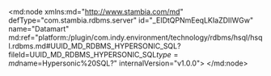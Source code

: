 <?xml version="1.0" encoding="UTF-8"?>
<md:node xmlns:md="http://www.stambia.com/md" defType="com.stambia.rdbms.server" id="_EIDtQPNmEeqLKIaZDIIWGw" name="Datamart" md:ref="platform:/plugin/com.indy.environment/technology/rdbms/hsql/hsql.rdbms.md#UUID_MD_RDBMS_HYPERSONIC_SQL?fileId=UUID_MD_RDBMS_HYPERSONIC_SQL$type=md$name=Hypersonic%20SQL?" internalVersion="v1.0.0">
  <attribute defType="com.stambia.rdbms.server.module" id="_EIUL8PNmEeqLKIaZDIIWGw" value="HSQL"/>
  <attribute defType="com.stambia.rdbms.server.user" id="_H7SHQPNmEeqLKIaZDIIWGw" value="sa"/>
  <attribute defType="com.stambia.rdbms.server.driver" id="_H7SHQfNmEeqLKIaZDIIWGw" value="org.hsqldb.jdbcDriver"/>
  <attribute defType="com.stambia.rdbms.server.designerAutoCommit" id="_H7SHQvNmEeqLKIaZDIIWGw" value="true"/>
  <attribute defType="com.stambia.rdbms.server.url" id="_H7SuUPNmEeqLKIaZDIIWGw" value="jdbc:hsqldb:hsql://localhost:62211"/>
  <attribute defType="com.stambia.rdbms.server.password" id="_H7W_wPNmEeqLKIaZDIIWGw"/>
  <node defType="com.stambia.rdbms.schema" id="_EMSF8PNmEeqLKIaZDIIWGw" name="HOTEL_DATAMART">
    <attribute defType="com.stambia.rdbms.schema.name" id="_EMb28PNmEeqLKIaZDIIWGw" value="HOTEL_DATAMART"/>
    <attribute defType="com.stambia.rdbms.schema.rejectMask" id="_EMceAPNmEeqLKIaZDIIWGw" value="R_[targetName]"/>
    <attribute defType="com.stambia.rdbms.schema.loadMask" id="_EMdFEPNmEeqLKIaZDIIWGw" value="L[number]_[targetName]"/>
    <attribute defType="com.stambia.rdbms.schema.integrationMask" id="_EMdFEfNmEeqLKIaZDIIWGw" value="I_[targetName]"/>
    <node defType="com.stambia.rdbms.datastore" id="_H7j0EfNmEeqLKIaZDIIWGw" name="DIM_BEDROOM">
      <attribute defType="com.stambia.rdbms.datastore.name" id="_H7kbIPNmEeqLKIaZDIIWGw" value="DIM_BEDROOM"/>
      <attribute defType="com.stambia.rdbms.datastore.type" id="_H7kbIfNmEeqLKIaZDIIWGw" value="TABLE"/>
      <node defType="com.stambia.rdbms.column" id="_H8XFUPNmEeqLKIaZDIIWGw" name="BDR_ID" position="1">
        <attribute defType="com.stambia.rdbms.column.name" id="_H8XFUfNmEeqLKIaZDIIWGw" value="BDR_ID"/>
        <attribute defType="com.stambia.rdbms.column.nullable" id="_H8XFUvNmEeqLKIaZDIIWGw" value="0"/>
        <attribute defType="com.stambia.rdbms.column.digits" id="_H8XFU_NmEeqLKIaZDIIWGw" value="0"/>
        <attribute defType="com.stambia.rdbms.column.autoGenerated" id="_H8XFVPNmEeqLKIaZDIIWGw" value="false"/>
        <attribute defType="com.stambia.rdbms.column.autoIncrement" id="_H8XFVfNmEeqLKIaZDIIWGw" value="false"/>
        <attribute defType="com.stambia.rdbms.column.type" id="_H8XFVvNmEeqLKIaZDIIWGw" value="NUMERIC"/>
        <attribute defType="com.stambia.rdbms.column.size" id="_H8XFV_NmEeqLKIaZDIIWGw" value="10"/>
      </node>
      <node defType="com.stambia.rdbms.column" id="_H8XsYPNmEeqLKIaZDIIWGw" name="BDR_NUMBER" position="2">
        <attribute defType="com.stambia.rdbms.column.name" id="_H8XsYfNmEeqLKIaZDIIWGw" value="BDR_NUMBER"/>
        <attribute defType="com.stambia.rdbms.column.nullable" id="_H8XsYvNmEeqLKIaZDIIWGw" value="1"/>
        <attribute defType="com.stambia.rdbms.column.digits" id="_H8XsY_NmEeqLKIaZDIIWGw" value="0"/>
        <attribute defType="com.stambia.rdbms.column.autoGenerated" id="_H8XsZPNmEeqLKIaZDIIWGw" value="false"/>
        <attribute defType="com.stambia.rdbms.column.autoIncrement" id="_H8XsZfNmEeqLKIaZDIIWGw" value="false"/>
        <attribute defType="com.stambia.rdbms.column.type" id="_H8XsZvNmEeqLKIaZDIIWGw" value="NUMERIC"/>
        <attribute defType="com.stambia.rdbms.column.size" id="_H8XsZ_NmEeqLKIaZDIIWGw" value="4"/>
      </node>
      <node defType="com.stambia.rdbms.column" id="_H8XsaPNmEeqLKIaZDIIWGw" name="BDR_FLOOR" position="3">
        <attribute defType="com.stambia.rdbms.column.name" id="_H8XsafNmEeqLKIaZDIIWGw" value="BDR_FLOOR"/>
        <attribute defType="com.stambia.rdbms.column.nullable" id="_H8XsavNmEeqLKIaZDIIWGw" value="1"/>
        <attribute defType="com.stambia.rdbms.column.digits" id="_H8Xsa_NmEeqLKIaZDIIWGw" value="0"/>
        <attribute defType="com.stambia.rdbms.column.autoGenerated" id="_H8XsbPNmEeqLKIaZDIIWGw" value="false"/>
        <attribute defType="com.stambia.rdbms.column.autoIncrement" id="_H8XsbfNmEeqLKIaZDIIWGw" value="false"/>
        <attribute defType="com.stambia.rdbms.column.type" id="_H8XsbvNmEeqLKIaZDIIWGw" value="NUMERIC"/>
        <attribute defType="com.stambia.rdbms.column.size" id="_H8Xsb_NmEeqLKIaZDIIWGw" value="2"/>
      </node>
      <node defType="com.stambia.rdbms.column" id="_H8YTcPNmEeqLKIaZDIIWGw" name="BDR_BATH" position="4">
        <attribute defType="com.stambia.rdbms.column.name" id="_H8YTcfNmEeqLKIaZDIIWGw" value="BDR_BATH"/>
        <attribute defType="com.stambia.rdbms.column.nullable" id="_H8YTcvNmEeqLKIaZDIIWGw" value="1"/>
        <attribute defType="com.stambia.rdbms.column.digits" id="_H8YTc_NmEeqLKIaZDIIWGw" value="0"/>
        <attribute defType="com.stambia.rdbms.column.autoGenerated" id="_H8YTdPNmEeqLKIaZDIIWGw" value="false"/>
        <attribute defType="com.stambia.rdbms.column.autoIncrement" id="_H8YTdfNmEeqLKIaZDIIWGw" value="false"/>
        <attribute defType="com.stambia.rdbms.column.type" id="_H8YTdvNmEeqLKIaZDIIWGw" value="NUMERIC"/>
        <attribute defType="com.stambia.rdbms.column.size" id="_H8YTd_NmEeqLKIaZDIIWGw" value="1"/>
      </node>
      <node defType="com.stambia.rdbms.column" id="_H8Y6gPNmEeqLKIaZDIIWGw" name="BDR_SHOWER" position="5">
        <attribute defType="com.stambia.rdbms.column.name" id="_H8Y6gfNmEeqLKIaZDIIWGw" value="BDR_SHOWER"/>
        <attribute defType="com.stambia.rdbms.column.nullable" id="_H8Y6gvNmEeqLKIaZDIIWGw" value="1"/>
        <attribute defType="com.stambia.rdbms.column.digits" id="_H8Y6g_NmEeqLKIaZDIIWGw" value="0"/>
        <attribute defType="com.stambia.rdbms.column.autoGenerated" id="_H8Y6hPNmEeqLKIaZDIIWGw" value="false"/>
        <attribute defType="com.stambia.rdbms.column.autoIncrement" id="_H8Y6hfNmEeqLKIaZDIIWGw" value="false"/>
        <attribute defType="com.stambia.rdbms.column.type" id="_H8Y6hvNmEeqLKIaZDIIWGw" value="NUMERIC"/>
        <attribute defType="com.stambia.rdbms.column.size" id="_H8Y6h_NmEeqLKIaZDIIWGw" value="1"/>
      </node>
      <node defType="com.stambia.rdbms.column" id="_H8ZhkPNmEeqLKIaZDIIWGw" name="BDR_BAR" position="6">
        <attribute defType="com.stambia.rdbms.column.name" id="_H8ZhkfNmEeqLKIaZDIIWGw" value="BDR_BAR"/>
        <attribute defType="com.stambia.rdbms.column.nullable" id="_H8ZhkvNmEeqLKIaZDIIWGw" value="1"/>
        <attribute defType="com.stambia.rdbms.column.digits" id="_H8Zhk_NmEeqLKIaZDIIWGw" value="0"/>
        <attribute defType="com.stambia.rdbms.column.autoGenerated" id="_H8ZhlPNmEeqLKIaZDIIWGw" value="false"/>
        <attribute defType="com.stambia.rdbms.column.autoIncrement" id="_H8ZhlfNmEeqLKIaZDIIWGw" value="false"/>
        <attribute defType="com.stambia.rdbms.column.type" id="_H8ZhlvNmEeqLKIaZDIIWGw" value="NUMERIC"/>
        <attribute defType="com.stambia.rdbms.column.size" id="_H8Zhl_NmEeqLKIaZDIIWGw" value="1"/>
      </node>
      <node defType="com.stambia.rdbms.column" id="_H8aIoPNmEeqLKIaZDIIWGw" name="BDR_BED_COUNT" position="7">
        <attribute defType="com.stambia.rdbms.column.name" id="_H8aIofNmEeqLKIaZDIIWGw" value="BDR_BED_COUNT"/>
        <attribute defType="com.stambia.rdbms.column.nullable" id="_H8aIovNmEeqLKIaZDIIWGw" value="1"/>
        <attribute defType="com.stambia.rdbms.column.digits" id="_H8aIo_NmEeqLKIaZDIIWGw" value="0"/>
        <attribute defType="com.stambia.rdbms.column.autoGenerated" id="_H8aIpPNmEeqLKIaZDIIWGw" value="false"/>
        <attribute defType="com.stambia.rdbms.column.autoIncrement" id="_H8aIpfNmEeqLKIaZDIIWGw" value="false"/>
        <attribute defType="com.stambia.rdbms.column.type" id="_H8aIpvNmEeqLKIaZDIIWGw" value="NUMERIC"/>
        <attribute defType="com.stambia.rdbms.column.size" id="_H8aIp_NmEeqLKIaZDIIWGw" value="2"/>
      </node>
      <node defType="com.stambia.rdbms.column" id="_H8aIqPNmEeqLKIaZDIIWGw" name="BDR_PHONE_NUMBER" position="8">
        <attribute defType="com.stambia.rdbms.column.name" id="_H8aIqfNmEeqLKIaZDIIWGw" value="BDR_PHONE_NUMBER"/>
        <attribute defType="com.stambia.rdbms.column.nullable" id="_H8aIqvNmEeqLKIaZDIIWGw" value="1"/>
        <attribute defType="com.stambia.rdbms.column.autoGenerated" id="_H8aIq_NmEeqLKIaZDIIWGw" value="false"/>
        <attribute defType="com.stambia.rdbms.column.autoIncrement" id="_H8aIrPNmEeqLKIaZDIIWGw" value="false"/>
        <attribute defType="com.stambia.rdbms.column.type" id="_H8aIrfNmEeqLKIaZDIIWGw" value="VARCHAR"/>
        <attribute defType="com.stambia.rdbms.column.size" id="_H8aIrvNmEeqLKIaZDIIWGw" value="3"/>
      </node>
      <node defType="com.stambia.rdbms.column" id="_H8avsPNmEeqLKIaZDIIWGw" name="BDR_TYPE" position="9">
        <attribute defType="com.stambia.rdbms.column.name" id="_H8avsfNmEeqLKIaZDIIWGw" value="BDR_TYPE"/>
        <attribute defType="com.stambia.rdbms.column.nullable" id="_H8avsvNmEeqLKIaZDIIWGw" value="1"/>
        <attribute defType="com.stambia.rdbms.column.autoGenerated" id="_H8avs_NmEeqLKIaZDIIWGw" value="false"/>
        <attribute defType="com.stambia.rdbms.column.autoIncrement" id="_H8avtPNmEeqLKIaZDIIWGw" value="false"/>
        <attribute defType="com.stambia.rdbms.column.type" id="_H8avtfNmEeqLKIaZDIIWGw" value="VARCHAR"/>
        <attribute defType="com.stambia.rdbms.column.size" id="_H8avtvNmEeqLKIaZDIIWGw" value="30"/>
      </node>
      <node defType="com.stambia.rdbms.column" id="_H8avt_NmEeqLKIaZDIIWGw" name="UPDATE_DATE" position="10">
        <attribute defType="com.stambia.rdbms.column.name" id="_H8avuPNmEeqLKIaZDIIWGw" value="UPDATE_DATE"/>
        <attribute defType="com.stambia.rdbms.column.nullable" id="_H8avufNmEeqLKIaZDIIWGw" value="1"/>
        <attribute defType="com.stambia.rdbms.column.autoGenerated" id="_H8avuvNmEeqLKIaZDIIWGw" value="false"/>
        <attribute defType="com.stambia.rdbms.column.autoIncrement" id="_H8avu_NmEeqLKIaZDIIWGw" value="false"/>
        <attribute defType="com.stambia.rdbms.column.type" id="_H8avvPNmEeqLKIaZDIIWGw" value="TIMESTAMP"/>
        <attribute defType="com.stambia.rdbms.column.size" id="_H8avvfNmEeqLKIaZDIIWGw" value="26"/>
      </node>
      <node defType="com.stambia.rdbms.pk" id="_H8dL8PNmEeqLKIaZDIIWGw" name="PK_DIM_BEDROOM">
        <node defType="com.stambia.rdbms.colref" id="_H8dL8fNmEeqLKIaZDIIWGw" position="1">
          <attribute defType="com.stambia.rdbms.colref.ref" id="_H8dL8vNmEeqLKIaZDIIWGw" ref="#_H8XFUPNmEeqLKIaZDIIWGw?fileId=_EIDtQPNmEeqLKIaZDIIWGw$type=md$name=BDR_ID?"/>
        </node>
      </node>
    </node>
    <node defType="com.stambia.rdbms.datastore" id="_H8534fNmEeqLKIaZDIIWGw" name="DIM_PAYMENT_TYPE">
      <attribute defType="com.stambia.rdbms.datastore.name" id="_H86e8PNmEeqLKIaZDIIWGw" value="DIM_PAYMENT_TYPE"/>
      <attribute defType="com.stambia.rdbms.datastore.type" id="_H86e8fNmEeqLKIaZDIIWGw" value="TABLE"/>
      <node defType="com.stambia.rdbms.column" id="_H8-JUPNmEeqLKIaZDIIWGw" name="PMT_CODE" position="1">
        <attribute defType="com.stambia.rdbms.column.name" id="_H8-JUfNmEeqLKIaZDIIWGw" value="PMT_CODE"/>
        <attribute defType="com.stambia.rdbms.column.nullable" id="_H8-JUvNmEeqLKIaZDIIWGw" value="0"/>
        <attribute defType="com.stambia.rdbms.column.autoGenerated" id="_H8-JU_NmEeqLKIaZDIIWGw" value="false"/>
        <attribute defType="com.stambia.rdbms.column.autoIncrement" id="_H8-JVPNmEeqLKIaZDIIWGw" value="false"/>
        <attribute defType="com.stambia.rdbms.column.type" id="_H8-JVfNmEeqLKIaZDIIWGw" value="VARCHAR"/>
        <attribute defType="com.stambia.rdbms.column.size" id="_H8-JVvNmEeqLKIaZDIIWGw" value="4"/>
      </node>
      <node defType="com.stambia.rdbms.column" id="_H8-wYPNmEeqLKIaZDIIWGw" name="PMT_NAME" position="2">
        <attribute defType="com.stambia.rdbms.column.name" id="_H8-wYfNmEeqLKIaZDIIWGw" value="PMT_NAME"/>
        <attribute defType="com.stambia.rdbms.column.nullable" id="_H8-wYvNmEeqLKIaZDIIWGw" value="1"/>
        <attribute defType="com.stambia.rdbms.column.autoGenerated" id="_H8-wY_NmEeqLKIaZDIIWGw" value="false"/>
        <attribute defType="com.stambia.rdbms.column.autoIncrement" id="_H8-wZPNmEeqLKIaZDIIWGw" value="false"/>
        <attribute defType="com.stambia.rdbms.column.type" id="_H8-wZfNmEeqLKIaZDIIWGw" value="VARCHAR"/>
        <attribute defType="com.stambia.rdbms.column.size" id="_H8-wZvNmEeqLKIaZDIIWGw" value="35"/>
      </node>
      <node defType="com.stambia.rdbms.column" id="_H8-wZ_NmEeqLKIaZDIIWGw" name="PMT_DESCRIPTION" position="3">
        <attribute defType="com.stambia.rdbms.column.name" id="_H8-waPNmEeqLKIaZDIIWGw" value="PMT_DESCRIPTION"/>
        <attribute defType="com.stambia.rdbms.column.nullable" id="_H8-wafNmEeqLKIaZDIIWGw" value="1"/>
        <attribute defType="com.stambia.rdbms.column.autoGenerated" id="_H8-wavNmEeqLKIaZDIIWGw" value="false"/>
        <attribute defType="com.stambia.rdbms.column.autoIncrement" id="_H8-wa_NmEeqLKIaZDIIWGw" value="false"/>
        <attribute defType="com.stambia.rdbms.column.type" id="_H8-wbPNmEeqLKIaZDIIWGw" value="VARCHAR"/>
        <attribute defType="com.stambia.rdbms.column.size" id="_H8-wbfNmEeqLKIaZDIIWGw" value="35"/>
      </node>
      <node defType="com.stambia.rdbms.pk" id="_H9AlkPNmEeqLKIaZDIIWGw" name="PK_DIM_PAYMENT_TYPE">
        <node defType="com.stambia.rdbms.colref" id="_H9AlkfNmEeqLKIaZDIIWGw" position="1">
          <attribute defType="com.stambia.rdbms.colref.ref" id="_H9AlkvNmEeqLKIaZDIIWGw" ref="#_H8-JUPNmEeqLKIaZDIIWGw?fileId=_EIDtQPNmEeqLKIaZDIIWGw$type=md$name=PMT_CODE?"/>
        </node>
      </node>
    </node>
    <node defType="com.stambia.rdbms.datastore" id="_H9j_MfNmEeqLKIaZDIIWGw" name="DIM_CUSTOMER">
      <attribute defType="com.stambia.rdbms.datastore.name" id="_H9j_MvNmEeqLKIaZDIIWGw" value="DIM_CUSTOMER"/>
      <attribute defType="com.stambia.rdbms.datastore.type" id="_H9j_M_NmEeqLKIaZDIIWGw" value="TABLE"/>
      <node defType="com.stambia.rdbms.column" id="_H9nCgPNmEeqLKIaZDIIWGw" name="CUS_ID" position="1">
        <attribute defType="com.stambia.rdbms.column.name" id="_H9nCgfNmEeqLKIaZDIIWGw" value="CUS_ID"/>
        <attribute defType="com.stambia.rdbms.column.nullable" id="_H9nCgvNmEeqLKIaZDIIWGw" value="0"/>
        <attribute defType="com.stambia.rdbms.column.digits" id="_H9nCg_NmEeqLKIaZDIIWGw" value="0"/>
        <attribute defType="com.stambia.rdbms.column.autoGenerated" id="_H9nChPNmEeqLKIaZDIIWGw" value="false"/>
        <attribute defType="com.stambia.rdbms.column.autoIncrement" id="_H9nChfNmEeqLKIaZDIIWGw" value="false"/>
        <attribute defType="com.stambia.rdbms.column.type" id="_H9nChvNmEeqLKIaZDIIWGw" value="INTEGER"/>
        <attribute defType="com.stambia.rdbms.column.size" id="_H9nCh_NmEeqLKIaZDIIWGw" value="32"/>
      </node>
      <node defType="com.stambia.rdbms.column" id="_H9nCiPNmEeqLKIaZDIIWGw" name="CUS_TITLE" position="2">
        <attribute defType="com.stambia.rdbms.column.name" id="_H9nCifNmEeqLKIaZDIIWGw" value="CUS_TITLE"/>
        <attribute defType="com.stambia.rdbms.column.nullable" id="_H9nCivNmEeqLKIaZDIIWGw" value="1"/>
        <attribute defType="com.stambia.rdbms.column.autoGenerated" id="_H9nCi_NmEeqLKIaZDIIWGw" value="false"/>
        <attribute defType="com.stambia.rdbms.column.autoIncrement" id="_H9nCjPNmEeqLKIaZDIIWGw" value="false"/>
        <attribute defType="com.stambia.rdbms.column.type" id="_H9nCjfNmEeqLKIaZDIIWGw" value="VARCHAR"/>
        <attribute defType="com.stambia.rdbms.column.size" id="_H9nCjvNmEeqLKIaZDIIWGw" value="32"/>
      </node>
      <node defType="com.stambia.rdbms.column" id="_H9nCj_NmEeqLKIaZDIIWGw" name="CUS_NAME" position="3">
        <attribute defType="com.stambia.rdbms.column.name" id="_H9nCkPNmEeqLKIaZDIIWGw" value="CUS_NAME"/>
        <attribute defType="com.stambia.rdbms.column.nullable" id="_H9nCkfNmEeqLKIaZDIIWGw" value="0"/>
        <attribute defType="com.stambia.rdbms.column.autoGenerated" id="_H9nCkvNmEeqLKIaZDIIWGw" value="false"/>
        <attribute defType="com.stambia.rdbms.column.autoIncrement" id="_H9nCk_NmEeqLKIaZDIIWGw" value="false"/>
        <attribute defType="com.stambia.rdbms.column.type" id="_H9nClPNmEeqLKIaZDIIWGw" value="VARCHAR"/>
        <attribute defType="com.stambia.rdbms.column.size" id="_H9nClfNmEeqLKIaZDIIWGw" value="100"/>
      </node>
      <node defType="com.stambia.rdbms.column" id="_H9npkPNmEeqLKIaZDIIWGw" name="CUS_COMPANY" position="4">
        <attribute defType="com.stambia.rdbms.column.name" id="_H9npkfNmEeqLKIaZDIIWGw" value="CUS_COMPANY"/>
        <attribute defType="com.stambia.rdbms.column.nullable" id="_H9npkvNmEeqLKIaZDIIWGw" value="1"/>
        <attribute defType="com.stambia.rdbms.column.autoGenerated" id="_H9npk_NmEeqLKIaZDIIWGw" value="false"/>
        <attribute defType="com.stambia.rdbms.column.autoIncrement" id="_H9nplPNmEeqLKIaZDIIWGw" value="false"/>
        <attribute defType="com.stambia.rdbms.column.type" id="_H9nplfNmEeqLKIaZDIIWGw" value="VARCHAR"/>
        <attribute defType="com.stambia.rdbms.column.size" id="_H9nplvNmEeqLKIaZDIIWGw" value="100"/>
      </node>
      <node defType="com.stambia.rdbms.column" id="_H9npl_NmEeqLKIaZDIIWGw" name="GEO_KEY_ID" position="5">
        <attribute defType="com.stambia.rdbms.column.name" id="_H9npmPNmEeqLKIaZDIIWGw" value="GEO_KEY_ID"/>
        <attribute defType="com.stambia.rdbms.column.nullable" id="_H9npmfNmEeqLKIaZDIIWGw" value="1"/>
        <attribute defType="com.stambia.rdbms.column.digits" id="_H9npmvNmEeqLKIaZDIIWGw" value="0"/>
        <attribute defType="com.stambia.rdbms.column.autoGenerated" id="_H9npm_NmEeqLKIaZDIIWGw" value="false"/>
        <attribute defType="com.stambia.rdbms.column.autoIncrement" id="_H9npnPNmEeqLKIaZDIIWGw" value="false"/>
        <attribute defType="com.stambia.rdbms.column.type" id="_H9npnfNmEeqLKIaZDIIWGw" value="NUMERIC"/>
        <attribute defType="com.stambia.rdbms.column.size" id="_H9npnvNmEeqLKIaZDIIWGw" value="10"/>
      </node>
      <node defType="com.stambia.rdbms.column" id="_H9npn_NmEeqLKIaZDIIWGw" name="CUS_VIP" position="6">
        <attribute defType="com.stambia.rdbms.column.name" id="_H9npoPNmEeqLKIaZDIIWGw" value="CUS_VIP"/>
        <attribute defType="com.stambia.rdbms.column.nullable" id="_H9npofNmEeqLKIaZDIIWGw" value="1"/>
        <attribute defType="com.stambia.rdbms.column.digits" id="_H9npovNmEeqLKIaZDIIWGw" value="0"/>
        <attribute defType="com.stambia.rdbms.column.autoGenerated" id="_H9npo_NmEeqLKIaZDIIWGw" value="false"/>
        <attribute defType="com.stambia.rdbms.column.autoIncrement" id="_H9nppPNmEeqLKIaZDIIWGw" value="false"/>
        <attribute defType="com.stambia.rdbms.column.type" id="_H9nppfNmEeqLKIaZDIIWGw" value="NUMERIC"/>
        <attribute defType="com.stambia.rdbms.column.size" id="_H9nppvNmEeqLKIaZDIIWGw" value="1"/>
      </node>
      <node defType="com.stambia.rdbms.column" id="_H9npp_NmEeqLKIaZDIIWGw" name="UPDATE_DATE" position="7">
        <attribute defType="com.stambia.rdbms.column.name" id="_H9npqPNmEeqLKIaZDIIWGw" value="UPDATE_DATE"/>
        <attribute defType="com.stambia.rdbms.column.nullable" id="_H9npqfNmEeqLKIaZDIIWGw" value="1"/>
        <attribute defType="com.stambia.rdbms.column.autoGenerated" id="_H9npqvNmEeqLKIaZDIIWGw" value="false"/>
        <attribute defType="com.stambia.rdbms.column.autoIncrement" id="_H9npq_NmEeqLKIaZDIIWGw" value="false"/>
        <attribute defType="com.stambia.rdbms.column.type" id="_H9nprPNmEeqLKIaZDIIWGw" value="TIMESTAMP"/>
        <attribute defType="com.stambia.rdbms.column.size" id="_H9nprfNmEeqLKIaZDIIWGw" value="26"/>
      </node>
      <node defType="com.stambia.rdbms.pk" id="_H9o3sPNmEeqLKIaZDIIWGw" name="PK_DIM_CUSTOMER">
        <node defType="com.stambia.rdbms.colref" id="_H9o3sfNmEeqLKIaZDIIWGw" position="1">
          <attribute defType="com.stambia.rdbms.colref.ref" id="_H9o3svNmEeqLKIaZDIIWGw" ref="#_H9nCgPNmEeqLKIaZDIIWGw?fileId=_EIDtQPNmEeqLKIaZDIIWGw$type=md$name=CUS_ID?"/>
        </node>
      </node>
      <node defType="com.stambia.rdbms.fk" id="_H9z20PNmEeqLKIaZDIIWGw" name="FK_DIM_CUSTOMER_GEO">
        <node defType="com.stambia.rdbms.relation" id="_H9z20fNmEeqLKIaZDIIWGw" position="1">
          <attribute defType="com.stambia.rdbms.relation.fk" id="_H9z20vNmEeqLKIaZDIIWGw" ref="#_H9npl_NmEeqLKIaZDIIWGw?fileId=_EIDtQPNmEeqLKIaZDIIWGw$type=md$name=GEO_KEY_ID?"/>
          <attribute defType="com.stambia.rdbms.relation.pk" id="_H9z20_NmEeqLKIaZDIIWGw" ref="#_H9HTQPNmEeqLKIaZDIIWGw?fileId=_EIDtQPNmEeqLKIaZDIIWGw$type=md$name=GEO_KEY_ID?"/>
        </node>
      </node>
    </node>
    <node defType="com.stambia.rdbms.datastore" id="_H9UHkfNmEeqLKIaZDIIWGw" name="DIM_DISCOUNT">
      <attribute defType="com.stambia.rdbms.datastore.name" id="_H9UuoPNmEeqLKIaZDIIWGw" value="DIM_DISCOUNT"/>
      <attribute defType="com.stambia.rdbms.datastore.type" id="_H9UuofNmEeqLKIaZDIIWGw" value="TABLE"/>
      <node defType="com.stambia.rdbms.column" id="_H9ZAEPNmEeqLKIaZDIIWGw" name="DIS_RANGE" position="1">
        <attribute defType="com.stambia.rdbms.column.name" id="_H9ZAEfNmEeqLKIaZDIIWGw" value="DIS_RANGE"/>
        <attribute defType="com.stambia.rdbms.column.nullable" id="_H9ZAEvNmEeqLKIaZDIIWGw" value="0"/>
        <attribute defType="com.stambia.rdbms.column.autoGenerated" id="_H9ZAE_NmEeqLKIaZDIIWGw" value="false"/>
        <attribute defType="com.stambia.rdbms.column.autoIncrement" id="_H9ZAFPNmEeqLKIaZDIIWGw" value="false"/>
        <attribute defType="com.stambia.rdbms.column.type" id="_H9ZAFfNmEeqLKIaZDIIWGw" value="VARCHAR"/>
        <attribute defType="com.stambia.rdbms.column.size" id="_H9ZAFvNmEeqLKIaZDIIWGw" value="35"/>
      </node>
      <node defType="com.stambia.rdbms.column" id="_H9ZnIPNmEeqLKIaZDIIWGw" name="DIS_MIN" position="2">
        <attribute defType="com.stambia.rdbms.column.name" id="_H9ZnIfNmEeqLKIaZDIIWGw" value="DIS_MIN"/>
        <attribute defType="com.stambia.rdbms.column.nullable" id="_H9ZnIvNmEeqLKIaZDIIWGw" value="1"/>
        <attribute defType="com.stambia.rdbms.column.digits" id="_H9ZnI_NmEeqLKIaZDIIWGw" value="0"/>
        <attribute defType="com.stambia.rdbms.column.autoGenerated" id="_H9ZnJPNmEeqLKIaZDIIWGw" value="false"/>
        <attribute defType="com.stambia.rdbms.column.autoIncrement" id="_H9ZnJfNmEeqLKIaZDIIWGw" value="false"/>
        <attribute defType="com.stambia.rdbms.column.type" id="_H9ZnJvNmEeqLKIaZDIIWGw" value="NUMERIC"/>
        <attribute defType="com.stambia.rdbms.column.size" id="_H9ZnJ_NmEeqLKIaZDIIWGw" value="3"/>
      </node>
      <node defType="com.stambia.rdbms.column" id="_H9ZnKPNmEeqLKIaZDIIWGw" name="DIS_MAX" position="3">
        <attribute defType="com.stambia.rdbms.column.name" id="_H9ZnKfNmEeqLKIaZDIIWGw" value="DIS_MAX"/>
        <attribute defType="com.stambia.rdbms.column.nullable" id="_H9ZnKvNmEeqLKIaZDIIWGw" value="1"/>
        <attribute defType="com.stambia.rdbms.column.digits" id="_H9ZnK_NmEeqLKIaZDIIWGw" value="0"/>
        <attribute defType="com.stambia.rdbms.column.autoGenerated" id="_H9ZnLPNmEeqLKIaZDIIWGw" value="false"/>
        <attribute defType="com.stambia.rdbms.column.autoIncrement" id="_H9ZnLfNmEeqLKIaZDIIWGw" value="false"/>
        <attribute defType="com.stambia.rdbms.column.type" id="_H9ZnLvNmEeqLKIaZDIIWGw" value="NUMERIC"/>
        <attribute defType="com.stambia.rdbms.column.size" id="_H9ZnL_NmEeqLKIaZDIIWGw" value="3"/>
      </node>
      <node defType="com.stambia.rdbms.pk" id="_H9a1QPNmEeqLKIaZDIIWGw" name="PK_DIM_DISCOUNT">
        <node defType="com.stambia.rdbms.colref" id="_H9a1QfNmEeqLKIaZDIIWGw" position="1">
          <attribute defType="com.stambia.rdbms.colref.ref" id="_H9a1QvNmEeqLKIaZDIIWGw" ref="#_H9ZAEPNmEeqLKIaZDIIWGw?fileId=_EIDtQPNmEeqLKIaZDIIWGw$type=md$name=DIS_RANGE?"/>
        </node>
      </node>
    </node>
    <node defType="com.stambia.rdbms.datastore" id="_H8wG4fNmEeqLKIaZDIIWGw" name="FACT_BOOKING">
      <attribute defType="com.stambia.rdbms.datastore.name" id="_H8wt8PNmEeqLKIaZDIIWGw" value="FACT_BOOKING"/>
      <attribute defType="com.stambia.rdbms.datastore.type" id="_H8wt8fNmEeqLKIaZDIIWGw" value="TABLE"/>
      <node defType="com.stambia.rdbms.column" id="_H80YUPNmEeqLKIaZDIIWGw" name="BOK_KEY_ID" position="1">
        <attribute defType="com.stambia.rdbms.column.name" id="_H80YUfNmEeqLKIaZDIIWGw" value="BOK_KEY_ID"/>
        <attribute defType="com.stambia.rdbms.column.nullable" id="_H80YUvNmEeqLKIaZDIIWGw" value="0"/>
        <attribute defType="com.stambia.rdbms.column.digits" id="_H80YU_NmEeqLKIaZDIIWGw" value="0"/>
        <attribute defType="com.stambia.rdbms.column.autoGenerated" id="_H80YVPNmEeqLKIaZDIIWGw" value="false"/>
        <attribute defType="com.stambia.rdbms.column.autoIncrement" id="_H80YVfNmEeqLKIaZDIIWGw" value="true"/>
        <attribute defType="com.stambia.rdbms.column.type" id="_H80YVvNmEeqLKIaZDIIWGw" value="INTEGER"/>
        <attribute defType="com.stambia.rdbms.column.size" id="_H80YV_NmEeqLKIaZDIIWGw" value="32"/>
      </node>
      <node defType="com.stambia.rdbms.column" id="_H80_YPNmEeqLKIaZDIIWGw" name="CUS_ID" position="2">
        <attribute defType="com.stambia.rdbms.column.name" id="_H80_YfNmEeqLKIaZDIIWGw" value="CUS_ID"/>
        <attribute defType="com.stambia.rdbms.column.nullable" id="_H80_YvNmEeqLKIaZDIIWGw" value="1"/>
        <attribute defType="com.stambia.rdbms.column.digits" id="_H80_Y_NmEeqLKIaZDIIWGw" value="0"/>
        <attribute defType="com.stambia.rdbms.column.autoGenerated" id="_H80_ZPNmEeqLKIaZDIIWGw" value="false"/>
        <attribute defType="com.stambia.rdbms.column.autoIncrement" id="_H80_ZfNmEeqLKIaZDIIWGw" value="false"/>
        <attribute defType="com.stambia.rdbms.column.type" id="_H80_ZvNmEeqLKIaZDIIWGw" value="INTEGER"/>
        <attribute defType="com.stambia.rdbms.column.size" id="_H80_Z_NmEeqLKIaZDIIWGw" value="32"/>
      </node>
      <node defType="com.stambia.rdbms.column" id="_H80_aPNmEeqLKIaZDIIWGw" name="TIME_KEY_DAY" position="3">
        <attribute defType="com.stambia.rdbms.column.name" id="_H80_afNmEeqLKIaZDIIWGw" value="TIME_KEY_DAY"/>
        <attribute defType="com.stambia.rdbms.column.nullable" id="_H80_avNmEeqLKIaZDIIWGw" value="1"/>
        <attribute defType="com.stambia.rdbms.column.autoGenerated" id="_H80_a_NmEeqLKIaZDIIWGw" value="false"/>
        <attribute defType="com.stambia.rdbms.column.autoIncrement" id="_H80_bPNmEeqLKIaZDIIWGw" value="false"/>
        <attribute defType="com.stambia.rdbms.column.type" id="_H80_bfNmEeqLKIaZDIIWGw" value="VARCHAR"/>
        <attribute defType="com.stambia.rdbms.column.size" id="_H80_bvNmEeqLKIaZDIIWGw" value="10"/>
      </node>
      <node defType="com.stambia.rdbms.column" id="_H80_b_NmEeqLKIaZDIIWGw" name="BDR_ID" position="4">
        <attribute defType="com.stambia.rdbms.column.name" id="_H80_cPNmEeqLKIaZDIIWGw" value="BDR_ID"/>
        <attribute defType="com.stambia.rdbms.column.nullable" id="_H80_cfNmEeqLKIaZDIIWGw" value="1"/>
        <attribute defType="com.stambia.rdbms.column.digits" id="_H80_cvNmEeqLKIaZDIIWGw" value="0"/>
        <attribute defType="com.stambia.rdbms.column.autoGenerated" id="_H80_c_NmEeqLKIaZDIIWGw" value="false"/>
        <attribute defType="com.stambia.rdbms.column.autoIncrement" id="_H80_dPNmEeqLKIaZDIIWGw" value="false"/>
        <attribute defType="com.stambia.rdbms.column.type" id="_H80_dfNmEeqLKIaZDIIWGw" value="NUMERIC"/>
        <attribute defType="com.stambia.rdbms.column.size" id="_H80_dvNmEeqLKIaZDIIWGw" value="10"/>
      </node>
      <node defType="com.stambia.rdbms.column" id="_H81mcPNmEeqLKIaZDIIWGw" name="BOK_PEOPLE" position="5">
        <attribute defType="com.stambia.rdbms.column.name" id="_H81mcfNmEeqLKIaZDIIWGw" value="BOK_PEOPLE"/>
        <attribute defType="com.stambia.rdbms.column.nullable" id="_H81mcvNmEeqLKIaZDIIWGw" value="1"/>
        <attribute defType="com.stambia.rdbms.column.digits" id="_H81mc_NmEeqLKIaZDIIWGw" value="0"/>
        <attribute defType="com.stambia.rdbms.column.autoGenerated" id="_H81mdPNmEeqLKIaZDIIWGw" value="false"/>
        <attribute defType="com.stambia.rdbms.column.autoIncrement" id="_H81mdfNmEeqLKIaZDIIWGw" value="false"/>
        <attribute defType="com.stambia.rdbms.column.type" id="_H81mdvNmEeqLKIaZDIIWGw" value="NUMERIC"/>
        <attribute defType="com.stambia.rdbms.column.size" id="_H81md_NmEeqLKIaZDIIWGw" value="10"/>
      </node>
      <node defType="com.stambia.rdbms.column" id="_H81mePNmEeqLKIaZDIIWGw" name="BOK_BOOKED" position="6">
        <attribute defType="com.stambia.rdbms.column.name" id="_H81mefNmEeqLKIaZDIIWGw" value="BOK_BOOKED"/>
        <attribute defType="com.stambia.rdbms.column.nullable" id="_H81mevNmEeqLKIaZDIIWGw" value="1"/>
        <attribute defType="com.stambia.rdbms.column.digits" id="_H81me_NmEeqLKIaZDIIWGw" value="0"/>
        <attribute defType="com.stambia.rdbms.column.autoGenerated" id="_H81mfPNmEeqLKIaZDIIWGw" value="false"/>
        <attribute defType="com.stambia.rdbms.column.autoIncrement" id="_H81mffNmEeqLKIaZDIIWGw" value="false"/>
        <attribute defType="com.stambia.rdbms.column.type" id="_H81mfvNmEeqLKIaZDIIWGw" value="NUMERIC"/>
        <attribute defType="com.stambia.rdbms.column.size" id="_H81mf_NmEeqLKIaZDIIWGw" value="1"/>
      </node>
      <node defType="com.stambia.rdbms.column" id="_H81mgPNmEeqLKIaZDIIWGw" name="UPDATE_DATE" position="7">
        <attribute defType="com.stambia.rdbms.column.name" id="_H81mgfNmEeqLKIaZDIIWGw" value="UPDATE_DATE"/>
        <attribute defType="com.stambia.rdbms.column.nullable" id="_H81mgvNmEeqLKIaZDIIWGw" value="1"/>
        <attribute defType="com.stambia.rdbms.column.autoGenerated" id="_H81mg_NmEeqLKIaZDIIWGw" value="false"/>
        <attribute defType="com.stambia.rdbms.column.autoIncrement" id="_H81mhPNmEeqLKIaZDIIWGw" value="false"/>
        <attribute defType="com.stambia.rdbms.column.type" id="_H81mhfNmEeqLKIaZDIIWGw" value="TIMESTAMP"/>
        <attribute defType="com.stambia.rdbms.column.size" id="_H82NgPNmEeqLKIaZDIIWGw" value="26"/>
      </node>
      <node defType="com.stambia.rdbms.pk" id="_H83boPNmEeqLKIaZDIIWGw" name="PK_FACT_BOOKING">
        <node defType="com.stambia.rdbms.colref" id="_H83bofNmEeqLKIaZDIIWGw" position="1">
          <attribute defType="com.stambia.rdbms.colref.ref" id="_H83bovNmEeqLKIaZDIIWGw" ref="#_H80YUPNmEeqLKIaZDIIWGw?fileId=_EIDtQPNmEeqLKIaZDIIWGw$type=md$name=BOK_KEY_ID?"/>
        </node>
      </node>
      <node defType="com.stambia.rdbms.fk" id="_H9tJIPNmEeqLKIaZDIIWGw" name="FK_FACT_BOOKING_BDR">
        <node defType="com.stambia.rdbms.relation" id="_H9tJIfNmEeqLKIaZDIIWGw" position="1">
          <attribute defType="com.stambia.rdbms.relation.fk" id="_H9tJIvNmEeqLKIaZDIIWGw" ref="#_H80_b_NmEeqLKIaZDIIWGw?fileId=_EIDtQPNmEeqLKIaZDIIWGw$type=md$name=BDR_ID?"/>
          <attribute defType="com.stambia.rdbms.relation.pk" id="_H9tJI_NmEeqLKIaZDIIWGw" ref="#_H8XFUPNmEeqLKIaZDIIWGw?fileId=_EIDtQPNmEeqLKIaZDIIWGw$type=md$name=BDR_ID?"/>
        </node>
      </node>
      <node defType="com.stambia.rdbms.fk" id="_H9tJJPNmEeqLKIaZDIIWGw" name="FK_FACT_BOOKING_CUS">
        <node defType="com.stambia.rdbms.relation" id="_H9tJJfNmEeqLKIaZDIIWGw" position="1">
          <attribute defType="com.stambia.rdbms.relation.fk" id="_H9tJJvNmEeqLKIaZDIIWGw" ref="#_H80_YPNmEeqLKIaZDIIWGw?fileId=_EIDtQPNmEeqLKIaZDIIWGw$type=md$name=CUS_ID?"/>
          <attribute defType="com.stambia.rdbms.relation.pk" id="_H9tJJ_NmEeqLKIaZDIIWGw" ref="#_H9nCgPNmEeqLKIaZDIIWGw?fileId=_EIDtQPNmEeqLKIaZDIIWGw$type=md$name=CUS_ID?"/>
        </node>
      </node>
      <node defType="com.stambia.rdbms.fk" id="_H9tJKPNmEeqLKIaZDIIWGw" name="FK_FACT_BOOKING_TIME">
        <node defType="com.stambia.rdbms.relation" id="_H9tJKfNmEeqLKIaZDIIWGw" position="1">
          <attribute defType="com.stambia.rdbms.relation.fk" id="_H9twMPNmEeqLKIaZDIIWGw" ref="#_H80_aPNmEeqLKIaZDIIWGw?fileId=_EIDtQPNmEeqLKIaZDIIWGw$type=md$name=TIME_KEY_DAY?"/>
          <attribute defType="com.stambia.rdbms.relation.pk" id="_H9twMfNmEeqLKIaZDIIWGw" ref="#_H9fGsPNmEeqLKIaZDIIWGw?fileId=_EIDtQPNmEeqLKIaZDIIWGw$type=md$name=TIME_KEY_DAY?"/>
        </node>
      </node>
    </node>
    <node defType="com.stambia.rdbms.datastore" id="_H9cDYfNmEeqLKIaZDIIWGw" name="DIM_TIME">
      <attribute defType="com.stambia.rdbms.datastore.name" id="_H9cqcPNmEeqLKIaZDIIWGw" value="DIM_TIME"/>
      <attribute defType="com.stambia.rdbms.datastore.type" id="_H9cqcfNmEeqLKIaZDIIWGw" value="TABLE"/>
      <node defType="com.stambia.rdbms.column" id="_H9fGsPNmEeqLKIaZDIIWGw" name="TIME_KEY_DAY" position="1">
        <attribute defType="com.stambia.rdbms.column.name" id="_H9fGsfNmEeqLKIaZDIIWGw" value="TIME_KEY_DAY"/>
        <attribute defType="com.stambia.rdbms.column.nullable" id="_H9fGsvNmEeqLKIaZDIIWGw" value="0"/>
        <attribute defType="com.stambia.rdbms.column.autoGenerated" id="_H9fGs_NmEeqLKIaZDIIWGw" value="false"/>
        <attribute defType="com.stambia.rdbms.column.autoIncrement" id="_H9fGtPNmEeqLKIaZDIIWGw" value="false"/>
        <attribute defType="com.stambia.rdbms.column.type" id="_H9fGtfNmEeqLKIaZDIIWGw" value="VARCHAR"/>
        <attribute defType="com.stambia.rdbms.column.size" id="_H9fGtvNmEeqLKIaZDIIWGw" value="10"/>
      </node>
      <node defType="com.stambia.rdbms.column" id="_H9fGt_NmEeqLKIaZDIIWGw" name="TIME_DATE" position="2">
        <attribute defType="com.stambia.rdbms.column.name" id="_H9fGuPNmEeqLKIaZDIIWGw" value="TIME_DATE"/>
        <attribute defType="com.stambia.rdbms.column.nullable" id="_H9fGufNmEeqLKIaZDIIWGw" value="1"/>
        <attribute defType="com.stambia.rdbms.column.autoGenerated" id="_H9fGuvNmEeqLKIaZDIIWGw" value="false"/>
        <attribute defType="com.stambia.rdbms.column.autoIncrement" id="_H9fGu_NmEeqLKIaZDIIWGw" value="false"/>
        <attribute defType="com.stambia.rdbms.column.type" id="_H9fGvPNmEeqLKIaZDIIWGw" value="TIMESTAMP"/>
        <attribute defType="com.stambia.rdbms.column.size" id="_H9fGvfNmEeqLKIaZDIIWGw" value="26"/>
      </node>
      <node defType="com.stambia.rdbms.column" id="_H9ftwPNmEeqLKIaZDIIWGw" name="TIME_MONTH_DAY" position="3">
        <attribute defType="com.stambia.rdbms.column.name" id="_H9ftwfNmEeqLKIaZDIIWGw" value="TIME_MONTH_DAY"/>
        <attribute defType="com.stambia.rdbms.column.nullable" id="_H9ftwvNmEeqLKIaZDIIWGw" value="1"/>
        <attribute defType="com.stambia.rdbms.column.digits" id="_H9ftw_NmEeqLKIaZDIIWGw" value="0"/>
        <attribute defType="com.stambia.rdbms.column.autoGenerated" id="_H9ftxPNmEeqLKIaZDIIWGw" value="false"/>
        <attribute defType="com.stambia.rdbms.column.autoIncrement" id="_H9ftxfNmEeqLKIaZDIIWGw" value="false"/>
        <attribute defType="com.stambia.rdbms.column.type" id="_H9ftxvNmEeqLKIaZDIIWGw" value="NUMERIC"/>
        <attribute defType="com.stambia.rdbms.column.size" id="_H9ftx_NmEeqLKIaZDIIWGw" value="2"/>
      </node>
      <node defType="com.stambia.rdbms.column" id="_H9ftyPNmEeqLKIaZDIIWGw" name="TIME_WEEK_DAY" position="4">
        <attribute defType="com.stambia.rdbms.column.name" id="_H9ftyfNmEeqLKIaZDIIWGw" value="TIME_WEEK_DAY"/>
        <attribute defType="com.stambia.rdbms.column.nullable" id="_H9ftyvNmEeqLKIaZDIIWGw" value="1"/>
        <attribute defType="com.stambia.rdbms.column.digits" id="_H9fty_NmEeqLKIaZDIIWGw" value="0"/>
        <attribute defType="com.stambia.rdbms.column.autoGenerated" id="_H9ftzPNmEeqLKIaZDIIWGw" value="false"/>
        <attribute defType="com.stambia.rdbms.column.autoIncrement" id="_H9ftzfNmEeqLKIaZDIIWGw" value="false"/>
        <attribute defType="com.stambia.rdbms.column.type" id="_H9ftzvNmEeqLKIaZDIIWGw" value="NUMERIC"/>
        <attribute defType="com.stambia.rdbms.column.size" id="_H9ftz_NmEeqLKIaZDIIWGw" value="1"/>
      </node>
      <node defType="com.stambia.rdbms.column" id="_H9ft0PNmEeqLKIaZDIIWGw" name="TIME_DAY_NAME" position="5">
        <attribute defType="com.stambia.rdbms.column.name" id="_H9ft0fNmEeqLKIaZDIIWGw" value="TIME_DAY_NAME"/>
        <attribute defType="com.stambia.rdbms.column.nullable" id="_H9ft0vNmEeqLKIaZDIIWGw" value="1"/>
        <attribute defType="com.stambia.rdbms.column.autoGenerated" id="_H9ft0_NmEeqLKIaZDIIWGw" value="false"/>
        <attribute defType="com.stambia.rdbms.column.autoIncrement" id="_H9ft1PNmEeqLKIaZDIIWGw" value="false"/>
        <attribute defType="com.stambia.rdbms.column.type" id="_H9ft1fNmEeqLKIaZDIIWGw" value="VARCHAR"/>
        <attribute defType="com.stambia.rdbms.column.size" id="_H9ft1vNmEeqLKIaZDIIWGw" value="15"/>
      </node>
      <node defType="com.stambia.rdbms.column" id="_H9ft1_NmEeqLKIaZDIIWGw" name="TIME_MONTH" position="6">
        <attribute defType="com.stambia.rdbms.column.name" id="_H9ft2PNmEeqLKIaZDIIWGw" value="TIME_MONTH"/>
        <attribute defType="com.stambia.rdbms.column.nullable" id="_H9ft2fNmEeqLKIaZDIIWGw" value="1"/>
        <attribute defType="com.stambia.rdbms.column.digits" id="_H9ft2vNmEeqLKIaZDIIWGw" value="0"/>
        <attribute defType="com.stambia.rdbms.column.autoGenerated" id="_H9ft2_NmEeqLKIaZDIIWGw" value="false"/>
        <attribute defType="com.stambia.rdbms.column.autoIncrement" id="_H9ft3PNmEeqLKIaZDIIWGw" value="false"/>
        <attribute defType="com.stambia.rdbms.column.type" id="_H9ft3fNmEeqLKIaZDIIWGw" value="NUMERIC"/>
        <attribute defType="com.stambia.rdbms.column.size" id="_H9ft3vNmEeqLKIaZDIIWGw" value="2"/>
      </node>
      <node defType="com.stambia.rdbms.column" id="_H9gU0PNmEeqLKIaZDIIWGw" name="TIME_MONTH_NAME" position="7">
        <attribute defType="com.stambia.rdbms.column.name" id="_H9gU0fNmEeqLKIaZDIIWGw" value="TIME_MONTH_NAME"/>
        <attribute defType="com.stambia.rdbms.column.nullable" id="_H9gU0vNmEeqLKIaZDIIWGw" value="1"/>
        <attribute defType="com.stambia.rdbms.column.autoGenerated" id="_H9gU0_NmEeqLKIaZDIIWGw" value="false"/>
        <attribute defType="com.stambia.rdbms.column.autoIncrement" id="_H9gU1PNmEeqLKIaZDIIWGw" value="false"/>
        <attribute defType="com.stambia.rdbms.column.type" id="_H9gU1fNmEeqLKIaZDIIWGw" value="VARCHAR"/>
        <attribute defType="com.stambia.rdbms.column.size" id="_H9gU1vNmEeqLKIaZDIIWGw" value="15"/>
      </node>
      <node defType="com.stambia.rdbms.column" id="_H9gU1_NmEeqLKIaZDIIWGw" name="TIME_QUARTER" position="8">
        <attribute defType="com.stambia.rdbms.column.name" id="_H9gU2PNmEeqLKIaZDIIWGw" value="TIME_QUARTER"/>
        <attribute defType="com.stambia.rdbms.column.nullable" id="_H9gU2fNmEeqLKIaZDIIWGw" value="1"/>
        <attribute defType="com.stambia.rdbms.column.digits" id="_H9gU2vNmEeqLKIaZDIIWGw" value="0"/>
        <attribute defType="com.stambia.rdbms.column.autoGenerated" id="_H9gU2_NmEeqLKIaZDIIWGw" value="false"/>
        <attribute defType="com.stambia.rdbms.column.autoIncrement" id="_H9gU3PNmEeqLKIaZDIIWGw" value="false"/>
        <attribute defType="com.stambia.rdbms.column.type" id="_H9gU3fNmEeqLKIaZDIIWGw" value="NUMERIC"/>
        <attribute defType="com.stambia.rdbms.column.size" id="_H9gU3vNmEeqLKIaZDIIWGw" value="1"/>
      </node>
      <node defType="com.stambia.rdbms.column" id="_H9gU3_NmEeqLKIaZDIIWGw" name="TIME_YEAR" position="9">
        <attribute defType="com.stambia.rdbms.column.name" id="_H9gU4PNmEeqLKIaZDIIWGw" value="TIME_YEAR"/>
        <attribute defType="com.stambia.rdbms.column.nullable" id="_H9gU4fNmEeqLKIaZDIIWGw" value="1"/>
        <attribute defType="com.stambia.rdbms.column.digits" id="_H9gU4vNmEeqLKIaZDIIWGw" value="0"/>
        <attribute defType="com.stambia.rdbms.column.autoGenerated" id="_H9gU4_NmEeqLKIaZDIIWGw" value="false"/>
        <attribute defType="com.stambia.rdbms.column.autoIncrement" id="_H9gU5PNmEeqLKIaZDIIWGw" value="false"/>
        <attribute defType="com.stambia.rdbms.column.type" id="_H9gU5fNmEeqLKIaZDIIWGw" value="NUMERIC"/>
        <attribute defType="com.stambia.rdbms.column.size" id="_H9gU5vNmEeqLKIaZDIIWGw" value="4"/>
      </node>
      <node defType="com.stambia.rdbms.pk" id="_H9hi8PNmEeqLKIaZDIIWGw" name="PK_DIM_TIME">
        <node defType="com.stambia.rdbms.colref" id="_H9hi8fNmEeqLKIaZDIIWGw" position="1">
          <attribute defType="com.stambia.rdbms.colref.ref" id="_H9hi8vNmEeqLKIaZDIIWGw" ref="#_H9fGsPNmEeqLKIaZDIIWGw?fileId=_EIDtQPNmEeqLKIaZDIIWGw$type=md$name=TIME_KEY_DAY?"/>
        </node>
      </node>
    </node>
    <node defType="com.stambia.rdbms.datastore" id="_H9LksfNmEeqLKIaZDIIWGw" name="FACT_BILLING">
      <attribute defType="com.stambia.rdbms.datastore.name" id="_H9LksvNmEeqLKIaZDIIWGw" value="FACT_BILLING"/>
      <attribute defType="com.stambia.rdbms.datastore.type" id="_H9Lks_NmEeqLKIaZDIIWGw" value="TABLE"/>
      <node defType="com.stambia.rdbms.column" id="_H9P2IPNmEeqLKIaZDIIWGw" name="BIL_KEY_ID" position="1">
        <attribute defType="com.stambia.rdbms.column.name" id="_H9P2IfNmEeqLKIaZDIIWGw" value="BIL_KEY_ID"/>
        <attribute defType="com.stambia.rdbms.column.nullable" id="_H9P2IvNmEeqLKIaZDIIWGw" value="0"/>
        <attribute defType="com.stambia.rdbms.column.digits" id="_H9P2I_NmEeqLKIaZDIIWGw" value="0"/>
        <attribute defType="com.stambia.rdbms.column.autoGenerated" id="_H9P2JPNmEeqLKIaZDIIWGw" value="false"/>
        <attribute defType="com.stambia.rdbms.column.autoIncrement" id="_H9P2JfNmEeqLKIaZDIIWGw" value="true"/>
        <attribute defType="com.stambia.rdbms.column.type" id="_H9P2JvNmEeqLKIaZDIIWGw" value="INTEGER"/>
        <attribute defType="com.stambia.rdbms.column.size" id="_H9P2J_NmEeqLKIaZDIIWGw" value="32"/>
      </node>
      <node defType="com.stambia.rdbms.column" id="_H9P2KPNmEeqLKIaZDIIWGw" name="BIL_ID" position="2">
        <attribute defType="com.stambia.rdbms.column.name" id="_H9QdMPNmEeqLKIaZDIIWGw" value="BIL_ID"/>
        <attribute defType="com.stambia.rdbms.column.nullable" id="_H9QdMfNmEeqLKIaZDIIWGw" value="1"/>
        <attribute defType="com.stambia.rdbms.column.digits" id="_H9QdMvNmEeqLKIaZDIIWGw" value="0"/>
        <attribute defType="com.stambia.rdbms.column.autoGenerated" id="_H9QdM_NmEeqLKIaZDIIWGw" value="false"/>
        <attribute defType="com.stambia.rdbms.column.autoIncrement" id="_H9QdNPNmEeqLKIaZDIIWGw" value="false"/>
        <attribute defType="com.stambia.rdbms.column.type" id="_H9QdNfNmEeqLKIaZDIIWGw" value="INTEGER"/>
        <attribute defType="com.stambia.rdbms.column.size" id="_H9QdNvNmEeqLKIaZDIIWGw" value="32"/>
      </node>
      <node defType="com.stambia.rdbms.column" id="_H9QdN_NmEeqLKIaZDIIWGw" name="CUS_ID" position="3">
        <attribute defType="com.stambia.rdbms.column.name" id="_H9QdOPNmEeqLKIaZDIIWGw" value="CUS_ID"/>
        <attribute defType="com.stambia.rdbms.column.nullable" id="_H9QdOfNmEeqLKIaZDIIWGw" value="1"/>
        <attribute defType="com.stambia.rdbms.column.digits" id="_H9QdOvNmEeqLKIaZDIIWGw" value="0"/>
        <attribute defType="com.stambia.rdbms.column.autoGenerated" id="_H9QdO_NmEeqLKIaZDIIWGw" value="false"/>
        <attribute defType="com.stambia.rdbms.column.autoIncrement" id="_H9QdPPNmEeqLKIaZDIIWGw" value="false"/>
        <attribute defType="com.stambia.rdbms.column.type" id="_H9QdPfNmEeqLKIaZDIIWGw" value="INTEGER"/>
        <attribute defType="com.stambia.rdbms.column.size" id="_H9QdPvNmEeqLKIaZDIIWGw" value="32"/>
      </node>
      <node defType="com.stambia.rdbms.column" id="_H9QdP_NmEeqLKIaZDIIWGw" name="TIME_KEY_DAY" position="4">
        <attribute defType="com.stambia.rdbms.column.name" id="_H9QdQPNmEeqLKIaZDIIWGw" value="TIME_KEY_DAY"/>
        <attribute defType="com.stambia.rdbms.column.nullable" id="_H9QdQfNmEeqLKIaZDIIWGw" value="1"/>
        <attribute defType="com.stambia.rdbms.column.autoGenerated" id="_H9QdQvNmEeqLKIaZDIIWGw" value="false"/>
        <attribute defType="com.stambia.rdbms.column.autoIncrement" id="_H9QdQ_NmEeqLKIaZDIIWGw" value="false"/>
        <attribute defType="com.stambia.rdbms.column.type" id="_H9QdRPNmEeqLKIaZDIIWGw" value="VARCHAR"/>
        <attribute defType="com.stambia.rdbms.column.size" id="_H9QdRfNmEeqLKIaZDIIWGw" value="10"/>
      </node>
      <node defType="com.stambia.rdbms.column" id="_H9REQPNmEeqLKIaZDIIWGw" name="DIS_RANGE" position="5">
        <attribute defType="com.stambia.rdbms.column.name" id="_H9REQfNmEeqLKIaZDIIWGw" value="DIS_RANGE"/>
        <attribute defType="com.stambia.rdbms.column.nullable" id="_H9REQvNmEeqLKIaZDIIWGw" value="1"/>
        <attribute defType="com.stambia.rdbms.column.autoGenerated" id="_H9REQ_NmEeqLKIaZDIIWGw" value="false"/>
        <attribute defType="com.stambia.rdbms.column.autoIncrement" id="_H9RERPNmEeqLKIaZDIIWGw" value="false"/>
        <attribute defType="com.stambia.rdbms.column.type" id="_H9RERfNmEeqLKIaZDIIWGw" value="VARCHAR"/>
        <attribute defType="com.stambia.rdbms.column.size" id="_H9RERvNmEeqLKIaZDIIWGw" value="35"/>
      </node>
      <node defType="com.stambia.rdbms.column" id="_H9RER_NmEeqLKIaZDIIWGw" name="PMT_CODE" position="6">
        <attribute defType="com.stambia.rdbms.column.name" id="_H9RESPNmEeqLKIaZDIIWGw" value="PMT_CODE"/>
        <attribute defType="com.stambia.rdbms.column.nullable" id="_H9RESfNmEeqLKIaZDIIWGw" value="1"/>
        <attribute defType="com.stambia.rdbms.column.autoGenerated" id="_H9RESvNmEeqLKIaZDIIWGw" value="false"/>
        <attribute defType="com.stambia.rdbms.column.autoIncrement" id="_H9RES_NmEeqLKIaZDIIWGw" value="false"/>
        <attribute defType="com.stambia.rdbms.column.type" id="_H9RETPNmEeqLKIaZDIIWGw" value="VARCHAR"/>
        <attribute defType="com.stambia.rdbms.column.size" id="_H9RETfNmEeqLKIaZDIIWGw" value="4"/>
      </node>
      <node defType="com.stambia.rdbms.column" id="_H9RETvNmEeqLKIaZDIIWGw" name="BIL_AMOUNT" position="7">
        <attribute defType="com.stambia.rdbms.column.name" id="_H9RET_NmEeqLKIaZDIIWGw" value="BIL_AMOUNT"/>
        <attribute defType="com.stambia.rdbms.column.nullable" id="_H9REUPNmEeqLKIaZDIIWGw" value="1"/>
        <attribute defType="com.stambia.rdbms.column.digits" id="_H9REUfNmEeqLKIaZDIIWGw" value="2"/>
        <attribute defType="com.stambia.rdbms.column.autoGenerated" id="_H9REUvNmEeqLKIaZDIIWGw" value="false"/>
        <attribute defType="com.stambia.rdbms.column.autoIncrement" id="_H9REU_NmEeqLKIaZDIIWGw" value="false"/>
        <attribute defType="com.stambia.rdbms.column.type" id="_H9REVPNmEeqLKIaZDIIWGw" value="NUMERIC"/>
        <attribute defType="com.stambia.rdbms.column.size" id="_H9REVfNmEeqLKIaZDIIWGw" value="10"/>
      </node>
      <node defType="com.stambia.rdbms.column" id="_H9RrUPNmEeqLKIaZDIIWGw" name="BIL_QTY" position="8">
        <attribute defType="com.stambia.rdbms.column.name" id="_H9RrUfNmEeqLKIaZDIIWGw" value="BIL_QTY"/>
        <attribute defType="com.stambia.rdbms.column.nullable" id="_H9RrUvNmEeqLKIaZDIIWGw" value="1"/>
        <attribute defType="com.stambia.rdbms.column.digits" id="_H9RrU_NmEeqLKIaZDIIWGw" value="2"/>
        <attribute defType="com.stambia.rdbms.column.autoGenerated" id="_H9RrVPNmEeqLKIaZDIIWGw" value="false"/>
        <attribute defType="com.stambia.rdbms.column.autoIncrement" id="_H9RrVfNmEeqLKIaZDIIWGw" value="false"/>
        <attribute defType="com.stambia.rdbms.column.type" id="_H9RrVvNmEeqLKIaZDIIWGw" value="NUMERIC"/>
        <attribute defType="com.stambia.rdbms.column.size" id="_H9RrV_NmEeqLKIaZDIIWGw" value="10"/>
      </node>
      <node defType="com.stambia.rdbms.column" id="_H9RrWPNmEeqLKIaZDIIWGw" name="UPDATE_DATE" position="9">
        <attribute defType="com.stambia.rdbms.column.name" id="_H9RrWfNmEeqLKIaZDIIWGw" value="UPDATE_DATE"/>
        <attribute defType="com.stambia.rdbms.column.nullable" id="_H9RrWvNmEeqLKIaZDIIWGw" value="1"/>
        <attribute defType="com.stambia.rdbms.column.autoGenerated" id="_H9RrW_NmEeqLKIaZDIIWGw" value="false"/>
        <attribute defType="com.stambia.rdbms.column.autoIncrement" id="_H9RrXPNmEeqLKIaZDIIWGw" value="false"/>
        <attribute defType="com.stambia.rdbms.column.type" id="_H9RrXfNmEeqLKIaZDIIWGw" value="TIMESTAMP"/>
        <attribute defType="com.stambia.rdbms.column.size" id="_H9RrXvNmEeqLKIaZDIIWGw" value="26"/>
      </node>
      <node defType="com.stambia.rdbms.pk" id="_H9S5cPNmEeqLKIaZDIIWGw" name="PK_FACT_BILLING">
        <node defType="com.stambia.rdbms.colref" id="_H9S5cfNmEeqLKIaZDIIWGw" position="1">
          <attribute defType="com.stambia.rdbms.colref.ref" id="_H9S5cvNmEeqLKIaZDIIWGw" ref="#_H9P2IPNmEeqLKIaZDIIWGw?fileId=_EIDtQPNmEeqLKIaZDIIWGw$type=md$name=BIL_KEY_ID?"/>
        </node>
      </node>
      <node defType="com.stambia.rdbms.fk" id="_H9wMcPNmEeqLKIaZDIIWGw" name="FK_FACT_BILLING_DIS">
        <node defType="com.stambia.rdbms.relation" id="_H9wMcfNmEeqLKIaZDIIWGw" position="1">
          <attribute defType="com.stambia.rdbms.relation.fk" id="_H9wMcvNmEeqLKIaZDIIWGw" ref="#_H9REQPNmEeqLKIaZDIIWGw?fileId=_EIDtQPNmEeqLKIaZDIIWGw$type=md$name=DIS_RANGE?"/>
          <attribute defType="com.stambia.rdbms.relation.pk" id="_H9wMc_NmEeqLKIaZDIIWGw" ref="#_H9ZAEPNmEeqLKIaZDIIWGw?fileId=_EIDtQPNmEeqLKIaZDIIWGw$type=md$name=DIS_RANGE?"/>
        </node>
      </node>
      <node defType="com.stambia.rdbms.fk" id="_H9wzgPNmEeqLKIaZDIIWGw" name="FK_FACT_BILLING_CUS">
        <node defType="com.stambia.rdbms.relation" id="_H9wzgfNmEeqLKIaZDIIWGw" position="1">
          <attribute defType="com.stambia.rdbms.relation.fk" id="_H9wzgvNmEeqLKIaZDIIWGw" ref="#_H9QdN_NmEeqLKIaZDIIWGw?fileId=_EIDtQPNmEeqLKIaZDIIWGw$type=md$name=CUS_ID?"/>
          <attribute defType="com.stambia.rdbms.relation.pk" id="_H9wzg_NmEeqLKIaZDIIWGw" ref="#_H9nCgPNmEeqLKIaZDIIWGw?fileId=_EIDtQPNmEeqLKIaZDIIWGw$type=md$name=CUS_ID?"/>
        </node>
      </node>
      <node defType="com.stambia.rdbms.fk" id="_H9wzhPNmEeqLKIaZDIIWGw" name="FK_FACT_BILLING_PMT">
        <node defType="com.stambia.rdbms.relation" id="_H9wzhfNmEeqLKIaZDIIWGw" position="1">
          <attribute defType="com.stambia.rdbms.relation.fk" id="_H9wzhvNmEeqLKIaZDIIWGw" ref="#_H9RER_NmEeqLKIaZDIIWGw?fileId=_EIDtQPNmEeqLKIaZDIIWGw$type=md$name=PMT_CODE?"/>
          <attribute defType="com.stambia.rdbms.relation.pk" id="_H9wzh_NmEeqLKIaZDIIWGw" ref="#_H8-JUPNmEeqLKIaZDIIWGw?fileId=_EIDtQPNmEeqLKIaZDIIWGw$type=md$name=PMT_CODE?"/>
        </node>
      </node>
      <node defType="com.stambia.rdbms.fk" id="_H9wziPNmEeqLKIaZDIIWGw" name="FK_FACT_BILLING_TIME">
        <node defType="com.stambia.rdbms.relation" id="_H9wzifNmEeqLKIaZDIIWGw" position="1">
          <attribute defType="com.stambia.rdbms.relation.fk" id="_H9wzivNmEeqLKIaZDIIWGw" ref="#_H9QdP_NmEeqLKIaZDIIWGw?fileId=_EIDtQPNmEeqLKIaZDIIWGw$type=md$name=TIME_KEY_DAY?"/>
          <attribute defType="com.stambia.rdbms.relation.pk" id="_H9wzi_NmEeqLKIaZDIIWGw" ref="#_H9fGsPNmEeqLKIaZDIIWGw?fileId=_EIDtQPNmEeqLKIaZDIIWGw$type=md$name=TIME_KEY_DAY?"/>
        </node>
      </node>
    </node>
    <node defType="com.stambia.rdbms.datastore" id="_H8hdYPNmEeqLKIaZDIIWGw" name="DIM_BIL_TYPE">
      <attribute defType="com.stambia.rdbms.datastore.name" id="_H8hdYfNmEeqLKIaZDIIWGw" value="DIM_BIL_TYPE"/>
      <attribute defType="com.stambia.rdbms.datastore.type" id="_H8hdYvNmEeqLKIaZDIIWGw" value="TABLE"/>
      <node defType="com.stambia.rdbms.column" id="_H8qnUPNmEeqLKIaZDIIWGw" name="BIL_TYPE_CODE" position="1">
        <attribute defType="com.stambia.rdbms.column.name" id="_H8qnUfNmEeqLKIaZDIIWGw" value="BIL_TYPE_CODE"/>
        <attribute defType="com.stambia.rdbms.column.nullable" id="_H8qnUvNmEeqLKIaZDIIWGw" value="0"/>
        <attribute defType="com.stambia.rdbms.column.autoGenerated" id="_H8qnU_NmEeqLKIaZDIIWGw" value="false"/>
        <attribute defType="com.stambia.rdbms.column.autoIncrement" id="_H8qnVPNmEeqLKIaZDIIWGw" value="false"/>
        <attribute defType="com.stambia.rdbms.column.type" id="_H8qnVfNmEeqLKIaZDIIWGw" value="VARCHAR"/>
        <attribute defType="com.stambia.rdbms.column.size" id="_H8qnVvNmEeqLKIaZDIIWGw" value="4"/>
      </node>
      <node defType="com.stambia.rdbms.column" id="_H8rOYPNmEeqLKIaZDIIWGw" name="BIL_TYPE_NAME" position="2">
        <attribute defType="com.stambia.rdbms.column.name" id="_H8rOYfNmEeqLKIaZDIIWGw" value="BIL_TYPE_NAME"/>
        <attribute defType="com.stambia.rdbms.column.nullable" id="_H8rOYvNmEeqLKIaZDIIWGw" value="1"/>
        <attribute defType="com.stambia.rdbms.column.autoGenerated" id="_H8rOY_NmEeqLKIaZDIIWGw" value="false"/>
        <attribute defType="com.stambia.rdbms.column.autoIncrement" id="_H8rOZPNmEeqLKIaZDIIWGw" value="false"/>
        <attribute defType="com.stambia.rdbms.column.type" id="_H8rOZfNmEeqLKIaZDIIWGw" value="VARCHAR"/>
        <attribute defType="com.stambia.rdbms.column.size" id="_H8rOZvNmEeqLKIaZDIIWGw" value="35"/>
      </node>
      <node defType="com.stambia.rdbms.pk" id="_H8uRsPNmEeqLKIaZDIIWGw" name="PK_DIM_BIL_TYPE">
        <node defType="com.stambia.rdbms.colref" id="_H8uRsfNmEeqLKIaZDIIWGw" position="1">
          <attribute defType="com.stambia.rdbms.colref.ref" id="_H8uRsvNmEeqLKIaZDIIWGw" ref="#_H8qnUPNmEeqLKIaZDIIWGw?fileId=_EIDtQPNmEeqLKIaZDIIWGw$type=md$name=BIL_TYPE_CODE?"/>
        </node>
      </node>
    </node>
    <node defType="com.stambia.rdbms.datastore" id="_H9DB0fNmEeqLKIaZDIIWGw" name="DIM_GEOGRAPHY">
      <attribute defType="com.stambia.rdbms.datastore.name" id="_H9Do4PNmEeqLKIaZDIIWGw" value="DIM_GEOGRAPHY"/>
      <attribute defType="com.stambia.rdbms.datastore.type" id="_H9Do4fNmEeqLKIaZDIIWGw" value="TABLE"/>
      <node defType="com.stambia.rdbms.column" id="_H9HTQPNmEeqLKIaZDIIWGw" name="GEO_KEY_ID" position="1">
        <attribute defType="com.stambia.rdbms.column.name" id="_H9HTQfNmEeqLKIaZDIIWGw" value="GEO_KEY_ID"/>
        <attribute defType="com.stambia.rdbms.column.nullable" id="_H9HTQvNmEeqLKIaZDIIWGw" value="0"/>
        <attribute defType="com.stambia.rdbms.column.digits" id="_H9HTQ_NmEeqLKIaZDIIWGw" value="0"/>
        <attribute defType="com.stambia.rdbms.column.autoGenerated" id="_H9HTRPNmEeqLKIaZDIIWGw" value="false"/>
        <attribute defType="com.stambia.rdbms.column.autoIncrement" id="_H9HTRfNmEeqLKIaZDIIWGw" value="false"/>
        <attribute defType="com.stambia.rdbms.column.type" id="_H9HTRvNmEeqLKIaZDIIWGw" value="NUMERIC"/>
        <attribute defType="com.stambia.rdbms.column.size" id="_H9HTR_NmEeqLKIaZDIIWGw" value="10"/>
      </node>
      <node defType="com.stambia.rdbms.column" id="_H9HTSPNmEeqLKIaZDIIWGw" name="GEO_ZIP_CODE" position="2">
        <attribute defType="com.stambia.rdbms.column.name" id="_H9HTSfNmEeqLKIaZDIIWGw" value="GEO_ZIP_CODE"/>
        <attribute defType="com.stambia.rdbms.column.nullable" id="_H9HTSvNmEeqLKIaZDIIWGw" value="1"/>
        <attribute defType="com.stambia.rdbms.column.autoGenerated" id="_H9HTS_NmEeqLKIaZDIIWGw" value="false"/>
        <attribute defType="com.stambia.rdbms.column.autoIncrement" id="_H9HTTPNmEeqLKIaZDIIWGw" value="false"/>
        <attribute defType="com.stambia.rdbms.column.type" id="_H9HTTfNmEeqLKIaZDIIWGw" value="VARCHAR"/>
        <attribute defType="com.stambia.rdbms.column.size" id="_H9HTTvNmEeqLKIaZDIIWGw" value="6"/>
      </node>
      <node defType="com.stambia.rdbms.column" id="_H9H6UPNmEeqLKIaZDIIWGw" name="GEO_CITY" position="3">
        <attribute defType="com.stambia.rdbms.column.name" id="_H9H6UfNmEeqLKIaZDIIWGw" value="GEO_CITY"/>
        <attribute defType="com.stambia.rdbms.column.nullable" id="_H9H6UvNmEeqLKIaZDIIWGw" value="1"/>
        <attribute defType="com.stambia.rdbms.column.autoGenerated" id="_H9H6U_NmEeqLKIaZDIIWGw" value="false"/>
        <attribute defType="com.stambia.rdbms.column.autoIncrement" id="_H9H6VPNmEeqLKIaZDIIWGw" value="false"/>
        <attribute defType="com.stambia.rdbms.column.type" id="_H9H6VfNmEeqLKIaZDIIWGw" value="VARCHAR"/>
        <attribute defType="com.stambia.rdbms.column.size" id="_H9H6VvNmEeqLKIaZDIIWGw" value="50"/>
      </node>
      <node defType="com.stambia.rdbms.column" id="_H9H6V_NmEeqLKIaZDIIWGw" name="GEO_STATE_CODE" position="4">
        <attribute defType="com.stambia.rdbms.column.name" id="_H9H6WPNmEeqLKIaZDIIWGw" value="GEO_STATE_CODE"/>
        <attribute defType="com.stambia.rdbms.column.nullable" id="_H9H6WfNmEeqLKIaZDIIWGw" value="1"/>
        <attribute defType="com.stambia.rdbms.column.autoGenerated" id="_H9H6WvNmEeqLKIaZDIIWGw" value="false"/>
        <attribute defType="com.stambia.rdbms.column.autoIncrement" id="_H9H6W_NmEeqLKIaZDIIWGw" value="false"/>
        <attribute defType="com.stambia.rdbms.column.type" id="_H9H6XPNmEeqLKIaZDIIWGw" value="VARCHAR"/>
        <attribute defType="com.stambia.rdbms.column.size" id="_H9H6XfNmEeqLKIaZDIIWGw" value="3"/>
      </node>
      <node defType="com.stambia.rdbms.column" id="_H9H6XvNmEeqLKIaZDIIWGw" name="GEO_STATE" position="5">
        <attribute defType="com.stambia.rdbms.column.name" id="_H9H6X_NmEeqLKIaZDIIWGw" value="GEO_STATE"/>
        <attribute defType="com.stambia.rdbms.column.nullable" id="_H9H6YPNmEeqLKIaZDIIWGw" value="1"/>
        <attribute defType="com.stambia.rdbms.column.autoGenerated" id="_H9H6YfNmEeqLKIaZDIIWGw" value="false"/>
        <attribute defType="com.stambia.rdbms.column.autoIncrement" id="_H9H6YvNmEeqLKIaZDIIWGw" value="false"/>
        <attribute defType="com.stambia.rdbms.column.type" id="_H9H6Y_NmEeqLKIaZDIIWGw" value="VARCHAR"/>
        <attribute defType="com.stambia.rdbms.column.size" id="_H9H6ZPNmEeqLKIaZDIIWGw" value="50"/>
      </node>
      <node defType="com.stambia.rdbms.pk" id="_H9JvgPNmEeqLKIaZDIIWGw" name="PK_DIM_GEOGRAPHY">
        <node defType="com.stambia.rdbms.colref" id="_H9JvgfNmEeqLKIaZDIIWGw" position="1">
          <attribute defType="com.stambia.rdbms.colref.ref" id="_H9JvgvNmEeqLKIaZDIIWGw" ref="#_H9HTQPNmEeqLKIaZDIIWGw?fileId=_EIDtQPNmEeqLKIaZDIIWGw$type=md$name=GEO_KEY_ID?"/>
        </node>
      </node>
    </node>
  </node>
</md:node>